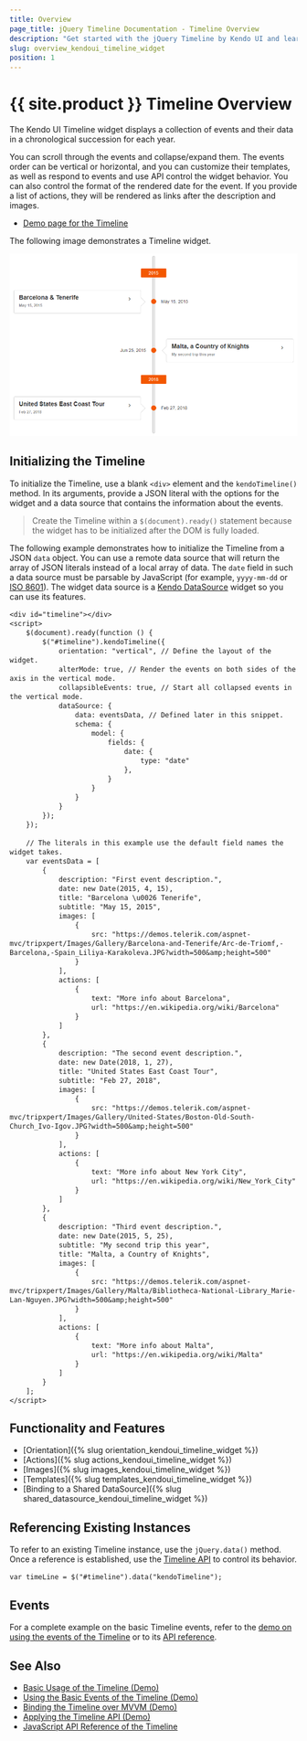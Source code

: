 ```yaml
---
title: Overview
page_title: jQuery Timeline Documentation - Timeline Overview
description: "Get started with the jQuery Timeline by Kendo UI and learn how to initialize the widget and use its events."
slug: overview_kendoui_timeline_widget
position: 1
---
```


# {{ site.product }} Timeline Overview

The Kendo UI Timeline widget displays a collection of events and their data in a chronological succession for each year.

You can scroll through the events and collapse/expand them. The events order can be vertical or horizontal, and you can customize their templates, as well as respond to events and use API control the widget behavior. You can also control the format of the rendered date for the event. If you provide a list of actions, they will be rendered as links after the description and images.

* [Demo page for the Timeline](https://demos.telerik.com/kendo-ui/timeline/index)

The following image demonstrates a Timeline widget.

![Kendo UI for jQuery Timeline Overview](images/timeline-overview.png)

## Initializing the Timeline

To initialize the Timeline, use a blank `<div>` element and the `kendoTimeline()` method. In its arguments, provide a JSON literal with the options for the widget and a data source that contains the information about the events.

> Create the Timeline within a `$(document).ready()` statement because the widget has to be initialized after the DOM is fully loaded.

The following example demonstrates how to initialize the Timeline from a JSON `data` object. You can use a remote data source that will return the array of JSON literals instead of a local array of data. The `date` field in such a data source must be parsable by JavaScript (for example, `yyyy-mm-dd` or [ISO 8601](https://en.wikipedia.org/wiki/ISO_8601)). The widget data source is a [Kendo DataSource](/framework/datasource/overview) widget so you can use its features.

```dojo
<div id="timeline"></div>
<script>
    $(document).ready(function () {
        $("#timeline").kendoTimeline({
            orientation: "vertical", // Define the layout of the widget.
            alterMode: true, // Render the events on both sides of the axis in the vertical mode.
            collapsibleEvents: true, // Start all collapsed events in the vertical mode.
            dataSource: {
                data: eventsData, // Defined later in this snippet.
                schema: {
                    model: {
                        fields: {
                            date: {
                                type: "date"
                            },
                        }
                    }
                }
            }
        });
    });

    // The literals in this example use the default field names the widget takes.
    var eventsData = [
        {
            description: "First event description.",
            date: new Date(2015, 4, 15),
            title: "Barcelona \u0026 Tenerife",
            subtitle: "May 15, 2015",
            images: [
                {
                    src: "https://demos.telerik.com/aspnet-mvc/tripxpert/Images/Gallery/Barcelona-and-Tenerife/Arc-de-Triomf,-Barcelona,-Spain_Liliya-Karakoleva.JPG?width=500&amp;height=500"
                }
            ],
            actions: [
                {
                    text: "More info about Barcelona",
                    url: "https://en.wikipedia.org/wiki/Barcelona"
                }
            ]
        },
        {
            description: "The second event description.",
            date: new Date(2018, 1, 27),
            title: "United States East Coast Tour",
            subtitle: "Feb 27, 2018",
            images: [
                {
                    src: "https://demos.telerik.com/aspnet-mvc/tripxpert/Images/Gallery/United-States/Boston-Old-South-Church_Ivo-Igov.JPG?width=500&amp;height=500"
                }
            ],
            actions: [
                {
                    text: "More info about New York City",
                    url: "https://en.wikipedia.org/wiki/New_York_City"
                }
            ]
        },
        {
            description: "Third event description.",
            date: new Date(2015, 5, 25),
            subtitle: "My second trip this year",
            title: "Malta, a Country of Кnights",
            images: [
                {
                    src: "https://demos.telerik.com/aspnet-mvc/tripxpert/Images/Gallery/Malta/Bibliotheca-National-Library_Marie-Lan-Nguyen.JPG?width=500&amp;height=500"
                }
            ],
            actions: [
                {
                    text: "More info about Malta",
                    url: "https://en.wikipedia.org/wiki/Malta"
                }
            ]
        }
    ];
</script>
```

## Functionality and Features

* [Orientation]({% slug orientation_kendoui_timeline_widget %})
* [Actions]({% slug actions_kendoui_timeline_widget %})
* [Images]({% slug images_kendoui_timeline_widget %})
* [Templates]({% slug templates_kendoui_timeline_widget %})
* [Binding to a Shared DataSource]({% slug shared_datasource_kendoui_timeline_widget %})


## Referencing Existing Instances

To refer to an existing Timeline instance, use the `jQuery.data()` method. Once a reference is established, use the [Timeline API](/api/javascript/ui/timeline) to control its behavior.

```
var timeLine = $("#timeline").data("kendoTimeline");
```

## Events

For a complete example on the basic Timeline events, refer to the [demo on using the events of the Timeline](https://demos.telerik.com/kendo-ui/timeline/events) or to its [API reference](/api/javascript/ui/timeline#events).

## See Also

* [Basic Usage of the Timeline (Demo)](https://demos.telerik.com/kendo-ui/timeline/index)
* [Using the Basic Events of the Timeline (Demo)](https://demos.telerik.com/kendo-ui/timeline/events)
* [Binding the Timeline over MVVM (Demo)](https://demos.telerik.com/kendo-ui/timeline/mvvm)
* [Applying the Timeline API (Demo)](https://demos.telerik.com/kendo-ui/timeline/api)
* [JavaScript API Reference of the Timeline](/api/javascript/ui/timeline)

